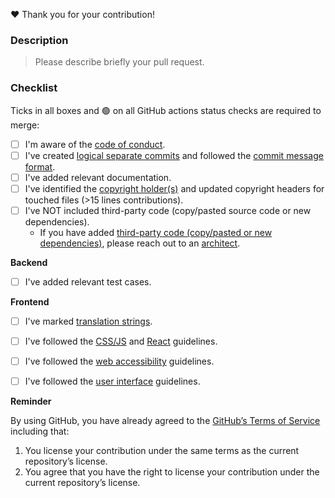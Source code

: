 :heart: Thank you for your contribution!

### Description

> Please describe briefly your pull request.



### Checklist

Ticks in all boxes and 🟢 on all GitHub actions status checks are required to merge:

- [ ] I'm aware of the [code of conduct](https://inveniordm.docs.cern.ch/contribute/code-of-conduct/).
- [ ] I've created [logical separate commits](https://inveniordm.docs.cern.ch/develop/best-practices/commits/#commits) and followed the [commit message format](https://inveniordm.docs.cern.ch/develop/best-practices/commits/#commit-message).
- [ ] I've added relevant documentation.
- [ ] I've identified the [copyright holder(s)](https://inveniordm.docs.cern.ch/contribute/copyright-policy/) and updated copyright headers for touched files (>15 lines contributions).
- [ ] I've NOT included third-party code (copy/pasted source code or new dependencies).
    * If you have added [third-party code (copy/pasted or new dependencies)](https://inveniordm.docs.cern.ch/develop/best-practices/commits/#third-party-codedependencies), please reach out to an [architect](https://github.com/orgs/inveniosoftware/teams/architects/members).

**Backend**

- [ ] I've added relevant test cases.

**Frontend**

- [ ] I've marked [translation strings](https://inveniordm.docs.cern.ch/develop/howtos/i18n/).
- [ ] I've followed the [CSS/JS](https://inveniordm.docs.cern.ch/develop/best-practices/css-js/) and [React](https://inveniordm.docs.cern.ch/develop/best-practices/react/) guidelines.
- [ ] I've followed the [web accessibility](https://inveniordm.docs.cern.ch/develop/best-practices/accessibility/) guidelines.
- [ ] I've followed the [user interface](https://inveniordm.docs.cern.ch/develop/best-practices/ui/) guidelines.


**Reminder**

By using GitHub, you have already agreed to the [GitHub’s Terms of Service](https://help.github.com/articles/github-terms-of-service/#6-contributions-under-repository-license) including that:

1. You license your contribution under the same terms as the current repository’s license.
2. You agree that you have the right to license your contribution under the current repository’s license.

